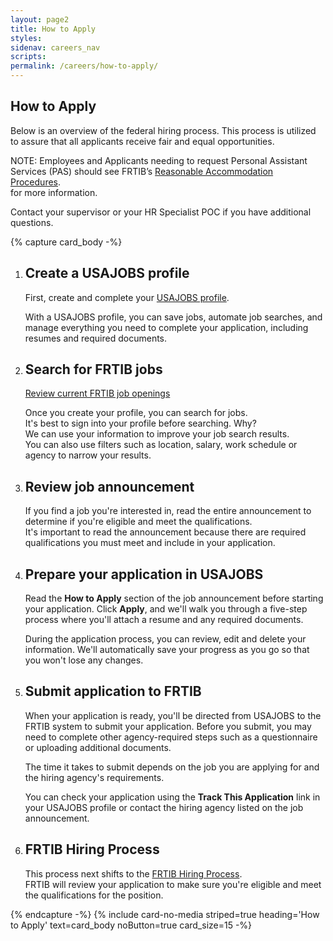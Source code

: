 ```yaml
---
layout: page2
title: How to Apply
styles:
sidenav: careers_nav
scripts:
permalink: /careers/how-to-apply/
---
```


## How to Apply

Below is an overview of the federal hiring process. This process is utilized to assure that all applicants receive fair and equal opportunities.

NOTE: Employees and Applicants needing to request Personal Assistant Services (PAS) should see FRTIB’s <a class="external_link" href=" https://www.frtib.gov/pdf/eeo/FRTIB%20ORM.391%20Reasonable%20Accommodation%20Procedures.pdf)/" target="_blank" rel="noopener">Reasonable Accommodation Procedures</a>.
<br> for more information.

Contact your supervisor or your HR Specialist POC if you have additional questions.

<!--start of process list -->
{% capture card_body -%}
<ol class="usa-process-list">
<li class="usa-process-list__item">
<h2 class="usa-process-list__heading">Create a USAJOBS profile</h2>

<p class="margin-top-05">First, create and complete your&nbsp;<a class="external_link" href="https://secure.login.gov/sign_up/enter_email" target="_blank" rel="noopener">USAJOBS profile</a>.</p>
<p> With a USAJOBS profile, you can save jobs, automate job searches, and manage everything you need to complete your application, including resumes and required documents.</p>
</li>

<li class="usa-process-list__item">
<h2 class="usa-process-list__heading">Search for FRTIB jobs</h2>

<p><a class="external_link" href="https://frtibrecruitment.usajobs.gov" target="_blank" rel="noopener">Review current FRTIB job openings</a></p>
<p>Once you create your profile, you can search for jobs.<br>
It's best to sign into your profile before searching. Why? <br>We can use your information to improve your job search results.<br>
You can also use filters such as location, salary, work schedule or agency to narrow your results.</p>
</li>

<li class="usa-process-list__item">
<h2 class="usa-process-list__heading">Review job announcement</h2>

<p>If you find a job you're interested in, read the entire announcement to determine if you're eligible and meet the qualifications. <br> It's important to read the announcement because there are required qualifications you must meet and include in your application.</p>
</li>

<li class="usa-process-list__item">
<h2 class="usa-process-list__heading">Prepare your application in USAJOBS</h2>

<p>Read the <b>How to Apply</b> section of the job announcement before starting your application. Click <b>Apply</b>, and we'll walk you through a five-step process where you'll attach a resume and any required documents.

During the application process, you can review, edit and delete your information. We'll automatically save your progress as you go so that you won't lose any changes.</p>
</li>

<li class="usa-process-list__item">
<h2 class="usa-process-list__heading">Submit application to FRTIB</h2>

<p>When your application is ready, you'll be directed from USAJOBS to the FRTIB system to submit your application.
Before you submit, you may need to complete other agency-required steps such as a questionnaire or uploading additional documents.

The time it takes to submit depends on the job you are applying for and the hiring agency's requirements.

You can check your application using the <b>Track This Application</b> link in your USAJOBS profile or contact the hiring agency listed on the job announcement.</p>
</li>

<li class="usa-process-list__item">
<h2 class="usa-process-list__heading">FRTIB Hiring Process</h2>

<p>This process next shifts to the <a class="external_link" href="https://www.frtib.gov/careers/hiring-process/" target="_blank" rel="noopener">FRTIB Hiring Process</a>.
<br>
FRTIB will review your application to make sure you're eligible and meet the qualifications for the position.</p>

</li>
</ol>
{% endcapture -%}
{% include card-no-media striped=true heading='How to Apply' text=card_body noButton=true card_size=15 -%}
<!--end process list-->

<!-- CONTENT END -->
